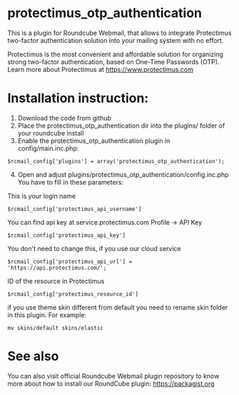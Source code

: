 # protectimus_otp_authentication

This is a plugin for Roundcube Webmail, that allows to integrate Protectimus two-factor authentication solution into your mailing system with no effort.

Protectimus is the most convenient and affordable solution for organizing strong two-factor authentication, based on One-Time Passwords (OTP).
Learn more about Protectimus at https://www.protectimus.com

# Installation instruction:
1. Download the code from github
1. Place the protectimus_otp_authentication dir into the plugins/ folder of your roundcube install
2. Enable the protectimus_otp_authentication plugin in config/main.inc.php:

```$rcmail_config['plugins'] = array('protectimus_otp_authentication');```

4. Open and adjust plugins/protectimus_otp_authentication/config.inc.php
You have to fill in these parameters:

This is your login name

```$rcmail_config['protectimus_api_username']```

You can find api key at service.protectimus.com Profile -> API Key

```$rcmail_config['protectimus_api_key']```

You don't need to change this, if you use our cloud service

```$rcmail_config['protectimus_api_url'] = 'https://api.protectimus.com/';```

ID of the resource in Protectimus

```$rcmail_config['protectimus_resource_id']```

if you use theme skin different from default you need to rename skin folder in this plugin.
For example:
```
mv skins/default skins/elastic
```

# See also
You can also visit official Roundcube Webmail plugin repository to know more about how to install our RoundCube plugin:
https://packagist.org
